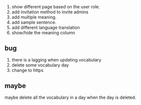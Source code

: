 


## 

1. show different page based on the user role.
2. add invitation method to invite admins
3. add multiple meaning.
4. add sample sentence.
5. add different language translation
6. show/hide the meaning column
## bug

1. there is a lagging when updating vocabulary
2. delete some vocabulary day
3. change to https


## maybe

maybe delete all the vocabulary in a day  when the day is deleted.
